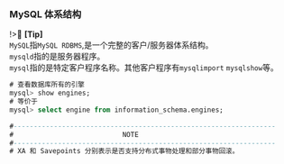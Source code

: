 
### MySQL 体系结构


!>📌 **[Tip]**  
`MySQL`指`MySQL RDBMS`,是一个完整的客户/服务器体系结构。  
`mysqld`指的是服务器程序。  
`mysql`指的是特定客户程序名称。其他客户程序有`mysqlimport` `mysqlshow`等。




```sql
# 查看数据库所有的引擎
mysql> show engines;
# 等价于
mysql> select engine from information_schema.engines;

#-----------------------------------------------------------------
#                           NOTE
#-----------------------------------------------------------------
# XA 和 Savepoints 分别表示是否支持分布式事物处理和部分事物回滚。

```




